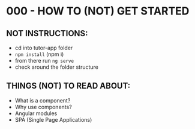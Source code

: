 # 000 - HOW TO (NOT) GET STARTED
## NOT INSTRUCTIONS:
- cd into tutor-app folder
- `npm install` (npm i)
- from there run `ng serve`
- check around the folder structure

## THINGS (NOT) TO READ ABOUT:
- What is a component?
- Why use components?
- Angular modules
- SPA (Single Page Applications)